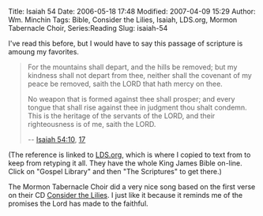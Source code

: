 Title: Isaiah 54
Date: 2006-05-18 17:48
Modified: 2007-04-09 15:29
Author: Wm. Minchin
Tags: Bible, Consider the Lilies, Isaiah, LDS.org, Mormon Tabernacle Choir, Series:Reading
Slug: isaiah-54

I've read this before, but I would have to say this passage of scripture
is amoung my favorites.

> For the mountains shall depart, and the hills be removed; but my
> kindness shall not depart from thee, neither shall the covenant of my
> peace be removed, saith the LORD that hath mercy on thee.
>
> No weapon that is formed against thee shall prosper; and every tongue
> that shall rise against thee in judgment thou shalt condemn. This is
> the heritage of the servants of the LORD, and their righteousness is
> of me, saith the LORD.
>
> -- [Isaiah 54:10](http://scriptures.lds.org/isa/54#10), [17](http://scriptures.lds.org/isa/54#17)

(The reference is linked to [LDS.org](http://www.lds.org), which is
where I copied to text from to keep from retyping it all. They have the
whole King James Bible on-line. Click on "Gospel Library" and then "The
Scriptures" to get there.)

The Mormon Tabernacle Choir did a very nice song based on the first
verse on their CD <u>Consider the Lilies</u>. I just like it because it
reminds me of the promises the Lord has made to the faithful.
